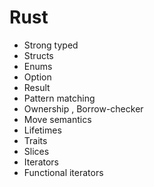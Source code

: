 # Rust

- Strong typed
- Structs
- Enums
- Option
- Result
- Pattern matching
- Ownership , Borrow-checker
- Move semantics
- Lifetimes
- Traits
- Slices
- Iterators
- Functional iterators


